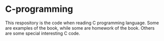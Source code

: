 # C-programming
This respository is the code when reading C programming language. 
Some are examples of the book, while some are homework of the book. Others are some special interesting C code.  

